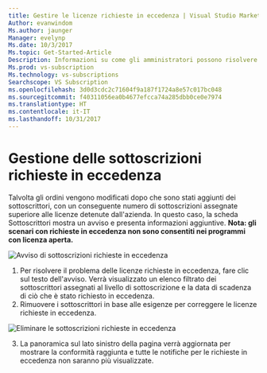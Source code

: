 ```yaml
---
title: Gestire le licenze richieste in eccedenza | Visual Studio Marketplace
Author: evanwindom
Ms.author: jaunger
Manager: evelynp
Ms.date: 10/3/2017
Ms.topic: Get-Started-Article
Description: Informazioni su come gli amministratori possono risolvere il problema delle sottoscrizioni richieste in eccedenza
Ms.prod: vs-subscription
Ms.technology: vs-subscriptions
Searchscope: VS Subscription
ms.openlocfilehash: 3d0d3cdc2c71604f9a187f1724a8e57c017bc048
ms.sourcegitcommit: f40311056ea0b4677efcca74a285dbb0ce0e7974
ms.translationtype: HT
ms.contentlocale: it-IT
ms.lasthandoff: 10/31/2017
---
```

# <a name="handling-over-claimed-subscriptions"></a>Gestione delle sottoscrizioni richieste in eccedenza
Talvolta gli ordini vengono modificati dopo che sono stati aggiunti dei sottoscrittori, con un conseguente numero di sottoscrizioni assegnate superiore alle licenze detenute dall'azienda. In questo caso, la scheda Sottoscrittori mostra un avviso e presenta informazioni aggiuntive. 
**Nota: gli scenari con richieste in eccedenza non sono consentiti nei programmi con licenza aperta.**

![Avviso di sottoscrizioni richieste in eccedenza](_img\over-claimed\over-claimed-alert.png)

1.  Per risolvere il problema delle licenze richieste in eccedenza, fare clic sul testo dell'avviso. Verrà visualizzato un elenco filtrato dei sottoscrittori assegnati al livello di sottoscrizione e la data di scadenza di ciò che è stato richiesto in eccedenza. 
2.  Rimuovere i sottoscrittori in base alle esigenze per correggere le licenze richieste in eccedenza. 

![Eliminare le sottoscrizioni richieste in eccedenza](_img\over-claimed\delete-over-claimed.png)

3.  La panoramica sul lato sinistro della pagina verrà aggiornata per mostrare la conformità raggiunta e tutte le notifiche per le richieste in eccedenza non saranno più visualizzate. 
